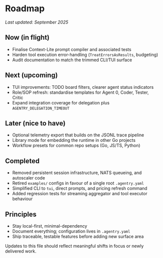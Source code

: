 # Roadmap

_Last updated: September 2025_

## Now (in flight)

- Finalise Context-Lite prompt compiler and associated tests
- Harden tool execution error-handling (`TreatErrorsAsResults`, budgeting)
- Audit documentation to match the trimmed CLI/TUI surface

## Next (upcoming)

- TUI improvements: TODO board filters, clearer agent status indicators
- Role/SOP refresh: standardise templates for Agent 0, Coder, Tester, Critic
- Expand integration coverage for delegation plus `AGENTRY_DELEGATION_TIMEOUT`

## Later (nice to have)

- Optional telemetry export that builds on the JSONL trace pipeline
- Library mode for embedding the runtime in other Go projects
- Workflow presets for common repo setups (Go, JS/TS, Python)

## Completed

- Removed persistent session infrastructure, NATS queueing, and autoscaler code
- Retired `examples/` configs in favour of a single root `.agentry.yaml`
- Simplified CLI to `tui`, direct prompts, and pricing refresh command
- Added regression tests for streaming aggregator and tool executor behaviour

## Principles

- Stay local-first, minimal-dependency
- Document everything; configuration lives in `.agentry.yaml`
- Ship traceable, testable features before adding new surface area

Updates to this file should reflect meaningful shifts in focus or newly delivered work.
